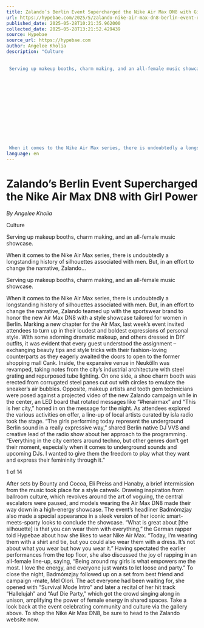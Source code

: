 ```yaml
---
title: Zalando’s Berlin Event Supercharged the Nike Air Max DN8 with Girl Power
url: https://hypebae.com/2025/5/zalando-nike-air-max-dn8-berlin-event-recap
published_date: 2025-05-28T10:21:35.962000
collected_date: 2025-05-28T13:21:52.429439
source: Hypebae
source_url: https://hypebae.com
author: Angelee Kholia
description: "Culture   
 
 
 Serving up makeup booths, charm making, and an all-female music showcase.
 
 
 
 
 
 
 
 
 
 
 
 
 
 When it comes to the Nike Air Max series, there is undoubtedly a longstanding history of silhouettes associated with men. But, in an effort to change the narrative, Zalando..."
language: en
---
```


# Zalando’s Berlin Event Supercharged the Nike Air Max DN8 with Girl Power

*By Angelee Kholia*

Culture   
 
 
 Serving up makeup booths, charm making, and an all-female music showcase.
 
 
 
 
 
 
 
 
 
 
 
 
 
 When it comes to the Nike Air Max series, there is undoubtedly a longstanding history of silhouettes associated with men. But, in an effort to change the narrative, Zalando...

Serving up makeup booths, charm making, and an all-female music showcase.

When it comes to the Nike Air Max series, there is undoubtedly a longstanding history of silhouettes associated with men. But, in an effort to change the narrative, Zalando teamed up with the sportswear brand to honor the new Air Max DN8 with a style showcase tailored for women in Berlin. 
 Marking a new chapter for the Air Max, last week’s event invited attendees to turn up in their loudest and boldest expressions of personal style. With some adorning dramatic makeup, and others dressed in DIY outfits, it was evident that every guest understood the assignment – exchanging beauty tips and style tricks with their fashion-loving counterparts as they eagerly awaited the doors to open to the former shopping mall Cank. 
 Inside, the expansive venue in Neukölln was revamped, taking notes from the city’s industrial architecture with steel grating and repurposed tube lighting. On one side, a shoe charm booth was erected from corrugated steel panes cut out with circles to emulate the sneaker’s air bubbles. Opposite, makeup artists and tooth gem technicians were posed against a projected video of the new Zalando campaign while in the center, an LED board that rotated messages like “#herairmax” and “This is her city,” honed in on the message for the night.
 As attendees explored the various activities on offer, a line-up of local artists curated by isla radio took the stage. “The girls performing today represent the underground Berlin sound in a really expressive way,” shared Berlin native DJ VV$ and creative lead of the radio show about her approach to the programming. “Everything in the city centers around techno, but other genres don’t get their moment, especially when it comes to underground sounds and upcoming DJs. I wanted to give them the freedom to play what they want and express their femininity through it.”
 
 1 of 14

After sets by Bounty and Cocoa, Eli Preiss and Hanaby, a brief intermission from the music took place for a style catwalk. Drawing inspiration from ballroom culture, which revolves around the art of voguing, the central escalators were paused, and models wearing the Air Max DN8 made their way down in a high-energy showcase. The event’s headliner Badmómzjay also made a special appearance in a sleek version of her iconic smart-meets-sporty looks to conclude the showcase.
 “What is great about [the silhouette] is that you can wear them with everything,” the German rapper told Hypebae about how she likes to wear Nike Air Max. “Today, I’m wearing them with a shirt and tie, but you could also wear them with a dress. It’s not about what you wear but how you wear it.” Having spectated the earlier performances from the top floor, she also discussed the joy of rapping in an all-female line-up, saying, “Being around my girls is what empowers me the most. I love the energy, and everyone just wants to let loose and party.”
 To close the night, Badmómzjay followed up on a set from best friend and campaign -mate, Mel Olori. The act everyone had been waiting for, she opened with “Survival Mode Intro” and later a recital of her hit track “Hallelujah” and “Auf Die Party,” which got the crowd singing along in unison, amplifying the power of female energy in shared spaces.
 Take a look back at the event celebrating community and culture via the gallery above. 
 To shop the Nike Air Max DN8, be sure to head to the Zalando website now.